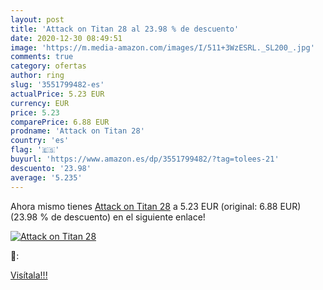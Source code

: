 ```yaml
---
layout: post
title: 'Attack on Titan 28 al 23.98 % de descuento'
date: 2020-12-30 08:49:51
image: 'https://m.media-amazon.com/images/I/511+3WzESRL._SL200_.jpg'
comments: true
category: ofertas
author: ring
slug: '3551799482-es'
actualPrice: 5.23 EUR
currency: EUR
price: 5.23
comparePrice: 6.88 EUR
prodname: 'Attack on Titan 28'
country: 'es'
flag: '🇪🇸'
buyurl: 'https://www.amazon.es/dp/3551799482/?tag=tolees-21'
descuento: '23.98'
average: '5.235'
---
```


Ahora mismo tienes [Attack on Titan 28](https://www.amazon.es/dp/3551799482/?tag=tolees-21) a 5.23 EUR (original: 6.88 EUR) (23.98 %  de descuento) en el siguiente enlace!

[![Attack on Titan 28](https://m.media-amazon.com/images/I/511+3WzESRL._SL200_.jpg)](https://www.amazon.es/dp/3551799482/?tag=tolees-21)

🔎:


[Visítala!!!](https://www.amazon.es/dp/3551799482/?tag=tolees-21)
